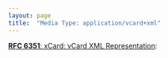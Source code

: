 ```yaml
---
layout: page
title:  "Media Type: application/vcard+xml"
---
```


[**RFC 6351**: xCard: vCard XML Representation](/specs/IETF/RFC/6351 "This document defines the XML schema of the vCard data format."): []()


